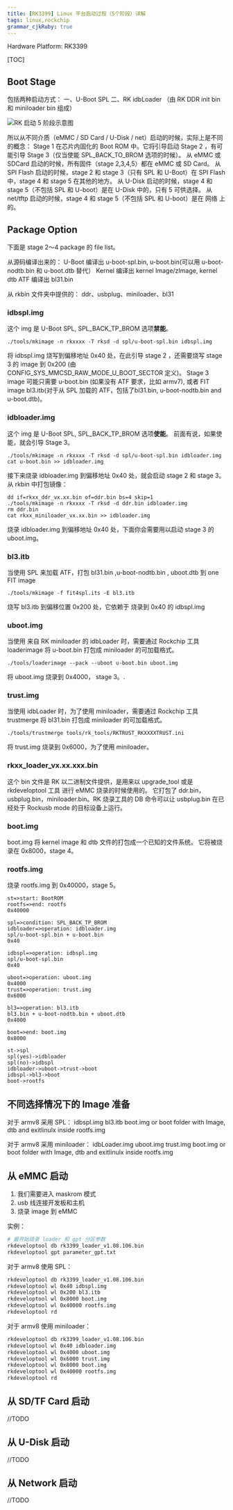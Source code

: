 ```yaml
---
title: [RK3399] Linux 平台启动过程（5个阶段）详解
tags: linux,rockchip
grammar_cjkRuby: true
---
```

Hardware Platform: RK3399

[TOC]

## Boot Stage
包括两种启动方式：
一、U-Boot SPL
二、RK idbLoader （由 RK DDR init bin 和 miniloader bin 组成）

![RK 启动 5 阶段示意图][1]


  所以从不同介质（eMMC / SD Card / U-Disk / net）启动的时候，实际上是不同的概念：
 Stage 1 在芯片内固化的 Boot ROM 中。它将引导启动 Stage 2 ，有可能引导 Stage 3（仅当使能 SPL_BACK_TO_BROM 选项的时候）。
 从 eMMC 或 SDCard 启动的时候，所有固件（stage 2,3,4,5）都在 eMMC 或 SD Card。
 从 SPI Flash 启动的时候，stage 2 和 stage 3（只有 SPL 和 U-Boot）在 SPI Flash 中，stage 4 和 stage 5 在其他的地方。
 从 U-Disk 启动的时候，stage 4 和 stage 5（不包括 SPL 和 U-boot）是在 U-Disk 中的，只有 5 可供选择。
 从 net/tftp 启动的时候，stage 4 和 stage 5（不包括 SPL 和 U-boot）是在 网络 上的。

 ## Package Option
 下面是 stage 2～4 package 的 file list。

 从源码编译出来的：
 U-Boot 编译出 u-boot-spl.bin, u-boot.bin(可以用 u-boot-nodtb.bin 和 u-boot.dtb 替代）
 Kernel 编译出 kernel Image/zImage, kernel dtb
 ATF 编译出 bl31.bin

 从 rkbin 文件夹中提供的：
 ddr、usbplug、miniloader、bl31

### idbspl.img
这个 img 是 U-Boot SPL, SPL_BACK_TP_BROM 选项**禁能**。
```
./tools/mkimage -n rkxxxx -T rksd -d spl/u-boot-spl.bin idbspl.img
```
将 idbspl.img 烧写到偏移地址 0x40 处，在此引导 stage 2 ，还需要烧写 stage 3  的 image 到 0x200  (由 CONFIG_SYS_MMCSD_RAW_MODE_U_BOOT_SECTOR 定义)。
Stage 3 image 可能只需要 u-boot.bin (如果没有 ATF 要求，比如 armv7), 或者 FIT image bl3.itb(对于从 SPL 加载的 ATF，包括了bl31.bin, u-boot-nodtb.bin and u-boot.dtb)。


### idbloader.img
这个 img 是 U-Boot SPL, SPL_BACK_TP_BROM 选项**使能**。
前面有说，如果使能，就会引导 Stage 3。
```
./tools/mkimage -n rkxxxx -T rksd -d spl/u-boot-spl.bin idbloader.img
cat u-boot.bin >> idbloader.img
```
接下来烧录  idbloader.img 到偏移地址 0x40 处，就会启动 stage 2 和 stage 3。
从 rkbin 中打包镜像：
```
dd if=rkxx_ddr_vx.xx.bin of=ddr.bin bs=4 skip=1
./tools/mkimage -n rkxxxx -T rksd -d ddr.bin idbloader.img
rm ddr.bin
cat rkxx_miniloader_vx.xx.bin >> idbloader.img
```
烧录 idbloader.img 到偏移地址 0x40 处，下面你会需要用以启动 stage 3 的 uboot.img。

### bl3.itb
当使用 SPL 来加载 ATF，打包 bl31.bin ,u-boot-nodtb.bin , uboot.dtb 到 one FIT image
```
./tools/mkimage -f fit4spl.its -E bl3.itb
```
烧写 bl3.itb 到偏移位置 0x200 处，它依赖于 烧录到 0x40 的 idbspl.img

### uboot.img
当使用 来自 RK miniloader 的  idbLoader 时，需要通过 Rockchip 工具 loaderimage 将 u-boot.bin 打包成 miniloader 的可加载格式。
```
./tools/loaderimage --pack --uboot u-boot.bin uboot.img
```
将 uboot.img 烧录到 0x4000， stage 3。.

### trust.img
当使用 idbLoader 时，为了使用 miniloader，需要通过 Rockchip 工具 trustmerge 将  bl31.bin 打包成 miniloader 的可加载格式。
```
./tools/trustmerge tools/rk_tools/RKTRUST_RKXXXXTRUST.ini
```
将 trust.img 烧录到 0x6000，为了使用 miniloader。

### rkxx_loader_vx.xx.xxx.bin
这个 bin 文件是 RK 以二进制文件提供，是用来以 upgrade_tool 或是 rkdeveloptool 工具 进行 eMMC 烧录的时候使用的。
它打包了 ddr.bin，usbplug.bin，miniloader.bin。RK 烧录工具的 DB 命令可以让 usbplug.bin 在已经处于 Rockusb mode 的目标设备上运行。

### boot.img
boot.img 将  kernel image 和 dtb 文件的打包成一个已知的文件系统。
它将被烧录在 0x8000，stage 4。

### rootfs.img
烧录 rootfs.img 到 0x40000，stage 5。


```flow
st=>start: BootROM
rootfs=>end: rootfs
0x40000

spl=>condition: SPL_BACK_TP_BROM
idbloader=>operation: idbloader.img
spl/u-boot-spl.bin + u-boot.bin
0x40

idbspl=>operation: idbspl.img
spl/u-boot-spl.bin
0x40

uboot=>operation: uboot.img
0x4000
trust=>operation: trust.img
0x6000

bl3=>operation: bl3.itb
bl3.bin + u-boot-nodtb.bin + uboot.dtb
0x4000

boot=>end: boot.img
0x8000

st->spl
spl(yes)->idbloader
spl(no)->idbspl
idbloader->uboot->trust->boot
idbspl->bl3->boot
boot->rootfs
```

## 不同选择情况下的 Image 准备
对于 armv8 采用 SPL：
idbspl.img
bl3.itb
boot.img or boot folder with Image, dtb and exitlinulx inside
rootfs.img

对于 armv8 采用 miniloader：
idbLoader.img
uboot.img
trust.img
boot.img or boot folder with Image, dtb and exitlinulx inside
rootfs.img

## 从 eMMC 启动
1. 我们需要进入 maskrom 模式
2. usb 线连接开发板和主机
3. 烧录 image 到 eMMC

实例：
```bash
# 最开始烧录 loader 和 gpt 分区参数
rkdeveloptool db rk3399_loader_v1.08.106.bin
rkdeveloptool gpt parameter_gpt.txt
```
对于 armv8 使用 SPL：
```bash
rkdeveloptool db rk3399_loader_v1.08.106.bin
rkdeveloptool wl 0x40 idbspl.img
rkdeveloptool wl 0x200 bl3.itb
rkdeveloptool wl 0x8000 boot.img
rkdeveloptool wl 0x40000 rootfs.img
rkdeveloptool rd
```

对于 armv8 使用 miniloader：
```bash
rkdeveloptool db rk3399_loader_v1.08.106.bin
rkdeveloptool wl 0x40 idbloader.img
rkdeveloptool wl 0x4000 uboot.img
rkdeveloptool wl 0x6000 trust.img
rkdeveloptool wl 0x8000 boot.img
rkdeveloptool wl 0x40000 rootfs.img
rkdeveloptool rd
```

## 从 SD/TF Card 启动
//TODO

## 从 U-Disk 启动
//TODO

## 从 Network 启动
//TODO


  [1]: http://wx4.sinaimg.cn/large/ba061518ly1ff191zccg6j20o10bnabh.jpg "RK 启动阶段示意图"
